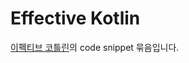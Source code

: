 # Effective Kotlin 
[이펙티브 코틀린](https://product.kyobobook.co.kr/detail/S000001033129)의 code snippet 묶음입니다. 
